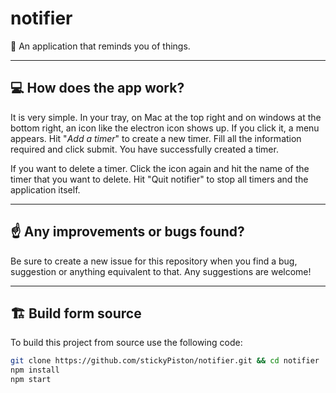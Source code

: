 # notifier
🔔 An application that reminds you of things.

* * *

## 💻 How does the app work?
It is very simple. In your tray, on Mac at the top right and on windows at the bottom right, an icon like the electron icon shows up. If you click it, a menu appears. Hit "_Add a timer_" to create a new timer. Fill all the information required and click submit. You have successfully created a timer.

If you want to delete a timer. Click the icon again and hit the name of the timer that you want to delete. Hit "Quit notifier" to stop all timers and the application itself.

* * *

## ☝️ Any improvements or bugs found?
Be sure to create a new issue for this repository when you find a bug, suggestion or anything equivalent to that. Any suggestions are welcome!

* * *

## 🏗️ Build form source
To build this project from source use the following code:
```bash
git clone https://github.com/stickyPiston/notifier.git && cd notifier
npm install
npm start
```
